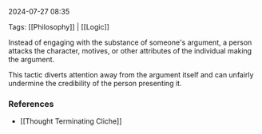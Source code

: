 
2024-07-27 08:35

Tags: [[Philosophy]] | [[Logic]]

Instead of engaging with the substance of someone's argument, a person attacks the character, motives, or other attributes of the individual making the argument.

This tactic diverts attention away from the argument itself and can unfairly undermine the credibility of the person presenting it.

### References
- [[Thought Terminating Cliche]]

